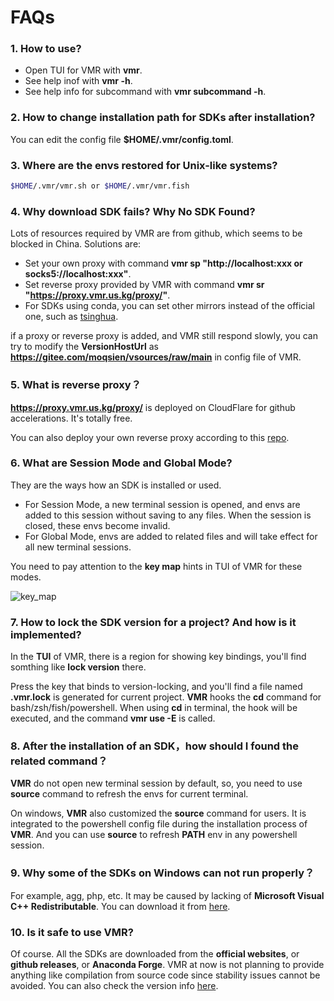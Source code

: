 # FAQs

### 1. How to use?

- Open TUI for VMR with **vmr**.
- See help inof with **vmr -h**.
- See help info for subcommand with **vmr subcommand -h**.

### 2. How to change installation path for SDKs after installation?

You can edit the config file **$HOME/.vmr/config.toml**.

### 3. Where are the envs restored for Unix-like systems?

```bash
$HOME/.vmr/vmr.sh or $HOME/.vmr/vmr.fish
```

### 4. Why download SDK fails? Why No SDK Found?

Lots of resources required by VMR are from github, which seems to be blocked in China. Solutions are:

- Set your own proxy with command **vmr sp "http://localhost:xxx or socks5://localhost:xxx"**.
- Set reverse proxy provided by VMR with command **vmr sr "https://proxy.vmr.us.kg/proxy/"**.
- For SDKs using conda, you can set other mirrors instead of the official one, such as [tsinghua](https://mirror.tuna.tsinghua.edu.cn/help/anaconda/?eqid=b45767b90013072c00000005649051db).

if a proxy or reverse proxy is added, and VMR still respond slowly, you can try to modify the **VersionHostUrl** as **https://gitee.com/moqsien/vsources/raw/main** in config file of VMR.


### 5. What is reverse proxy？

**https://proxy.vmr.us.kg/proxy/** is deployed on CloudFlare for github accelerations. It's totally free.

You can also deploy your own reverse proxy according to this [repo](https://github.com/gaboolic/cloudflare-reverse-proxy).

### 6. What are Session Mode and Global Mode?

They are the ways how an SDK is installed or used.

- For Session Mode, a new terminal session is opened, and envs are added to this session without saving to any files. When the session is closed, these envs become invalid.
- For Global Mode, envs are added to related files and will take effect for all new terminal sessions.

You need to pay attention to the **key map** hints in TUI of VMR for these modes.

![key_map](https://proxy.vmr.us.kg/proxy/https://cdn.jsdelivr.net/gh/moqsien/conf_backup@main/key_map.png)

### 7. How to lock the SDK version for a project? And how is it implemented?

In the **TUI** of VMR, there is a region for showing key bindings, you'll find somthing like **lock version** there.

Press the key that binds to version-locking, and you'll find a file named **.vmr.lock** is generated for current project.
**VMR** hooks the **cd** command for bash/zsh/fish/powershell. When using **cd** in terminal, the hook will be executed, and the command **vmr use -E** is called.

### 8. After the installation of an SDK，how should I found the related command？

**VMR** do not open new terminal session by default, so, you need to use **source** command to refresh the envs for current terminal. 

On windows, **VMR** also customized the **source** command for users. It is integrated to the powershell config file during the installation process of **VMR**. And you can use **source** to refresh **PATH** env in any powershell session.

### 9. Why some of the SDKs on Windows can not run properly？

For example, agg, php, etc. It may be caused by lacking of **Microsoft Visual C++ Redistributable**. You can download it from [here](https://learn.microsoft.com/en-US/cpp/windows/latest-supported-vc-redist?view=msvc-170).


### 10. Is it safe to use **VMR**?

Of course. All the SDKs are downloaded from the **official websites**, or **github releases**, or **Anaconda Forge**. 
VMR at now is not planning to provide anything like compilation from source code since stability issues cannot be avoided.
You can also check the version info [here](https://github.com/gvcgo/vsources).
